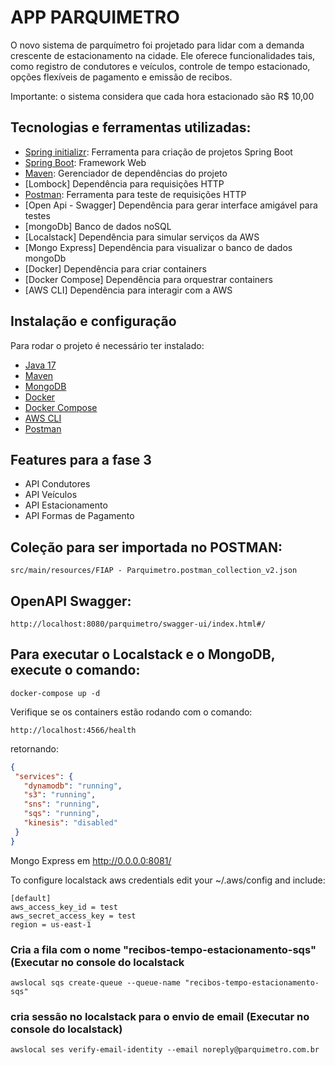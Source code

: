 # APP PARQUIMETRO
O novo sistema de parquímetro foi projetado para lidar com a demanda crescente de estacionamento na
cidade. Ele oferece funcionalidades tais, como registro de condutores e veículos, controle de tempo estacionado,
opções flexíveis de pagamento e emissão de recibos.

Importante: o sistema considera que cada hora estacionado são R$ 10,00
## Tecnologias e ferramentas utilizadas:

* [Spring initializr]( https://start.spring.io/): Ferramenta para criação de projetos Spring Boot
* [Spring Boot]( https://spring.io/projects/spring-boot): Framework Web
* [Maven]( https://mvnrepository.com/): Gerenciador de dependências do projeto
* [Lombock] Dependência para requisições HTTP
* [Postman](https://www.postman.com/): Ferramenta para teste de requisições HTTP
* [Open Api - Swagger] Dependência para gerar interface amigável para testes
* [mongoDb] Banco de dados noSQL
* [Localstack] Dependência para simular serviços da AWS
* [Mongo Express] Dependência para visualizar o banco de dados mongoDb
* [Docker] Dependência para criar containers
* [Docker Compose] Dependência para orquestrar containers
* [AWS CLI] Dependência para interagir com a AWS

## Instalação e configuração

Para rodar o projeto é necessário ter instalado:
* [Java 17](https://www.oracle.com/br/java/technologies/javase-jdk17-downloads.html)
* [Maven](https://maven.apache.org/download.cgi)
* [MongoDB](https://www.mongodb.com/try/download/community)
* [Docker](https://docs.docker.com/get-docker/)
* [Docker Compose](https://docs.docker.com/compose/install/)
* [AWS CLI](https://docs.aws.amazon.com/cli/latest/userguide/install-cliv2.html)
* [Postman](https://www.postman.com/downloads/)

## Features para a fase 3
* API Condutores
* API Veículos
* API Estacionamento
* API Formas de Pagamento

## Coleção para ser importada no POSTMAN: 
```
src/main/resources/FIAP - Parquimetro.postman_collection_v2.json
```

## OpenAPI Swagger:
```
http://localhost:8080/parquimetro/swagger-ui/index.html#/
```

## Para executar o Localstack e o MongoDB, execute o comando:
```shell
docker-compose up -d
```
Verifique se os containers estão rodando com o comando:
```
http://localhost:4566/health
```
retornando:
```json
{
 "services": {
   "dynamodb": "running",
   "s3": "running",
   "sns": "running",
   "sqs": "running",
   "kinesis": "disabled"
 }
}
```
Mongo Express em http://0.0.0.0:8081/

To configure localstack aws credentials edit your ~/.aws/config and include:
```shell
[default]
aws_access_key_id = test
aws_secret_access_key = test
region = us-east-1
```

### Cria a fila com o nome "recibos-tempo-estacionamento-sqs" (Executar no console do localstack
```
awslocal sqs create-queue --queue-name "recibos-tempo-estacionamento-sqs"
```

### cria sessão no localstack para o envio de email (Executar no console do localstack)
```
awslocal ses verify-email-identity --email noreply@parquimetro.com.br
```